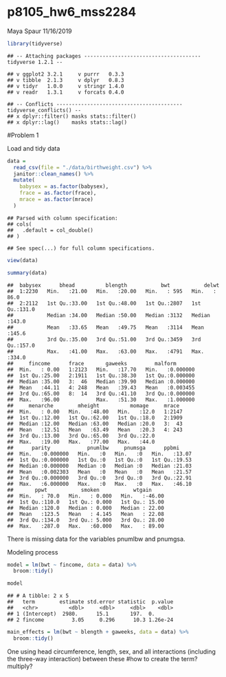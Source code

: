 p8105\_hw6\_mss2284
================
Maya Spaur
11/16/2019

``` r
library(tidyverse)
```

    ## -- Attaching packages -------------------------------------- tidyverse 1.2.1 --

    ## v ggplot2 3.2.1     v purrr   0.3.3
    ## v tibble  2.1.3     v dplyr   0.8.3
    ## v tidyr   1.0.0     v stringr 1.4.0
    ## v readr   1.3.1     v forcats 0.4.0

    ## -- Conflicts ----------------------------------------- tidyverse_conflicts() --
    ## x dplyr::filter() masks stats::filter()
    ## x dplyr::lag()    masks stats::lag()

\#Problem 1

Load and tidy data

``` r
data = 
  read_csv(file = "./data/birthweight.csv") %>%
  janitor::clean_names() %>%
  mutate(
    babysex = as.factor(babysex),
    frace = as.factor(frace),
    mrace = as.factor(mrace)
  )
```

    ## Parsed with column specification:
    ## cols(
    ##   .default = col_double()
    ## )

    ## See spec(...) for full column specifications.

``` r
view(data)

summary(data)
```

    ##  babysex      bhead          blength           bwt           delwt      
    ##  1:2230   Min.   :21.00   Min.   :20.00   Min.   : 595   Min.   : 86.0  
    ##  2:2112   1st Qu.:33.00   1st Qu.:48.00   1st Qu.:2807   1st Qu.:131.0  
    ##           Median :34.00   Median :50.00   Median :3132   Median :143.0  
    ##           Mean   :33.65   Mean   :49.75   Mean   :3114   Mean   :145.6  
    ##           3rd Qu.:35.00   3rd Qu.:51.00   3rd Qu.:3459   3rd Qu.:157.0  
    ##           Max.   :41.00   Max.   :63.00   Max.   :4791   Max.   :334.0  
    ##     fincome      frace       gaweeks         malform        
    ##  Min.   : 0.00   1:2123   Min.   :17.70   Min.   :0.000000  
    ##  1st Qu.:25.00   2:1911   1st Qu.:38.30   1st Qu.:0.000000  
    ##  Median :35.00   3:  46   Median :39.90   Median :0.000000  
    ##  Mean   :44.11   4: 248   Mean   :39.43   Mean   :0.003455  
    ##  3rd Qu.:65.00   8:  14   3rd Qu.:41.10   3rd Qu.:0.000000  
    ##  Max.   :96.00            Max.   :51.30   Max.   :1.000000  
    ##     menarche        mheight          momage     mrace   
    ##  Min.   : 0.00   Min.   :48.00   Min.   :12.0   1:2147  
    ##  1st Qu.:12.00   1st Qu.:62.00   1st Qu.:18.0   2:1909  
    ##  Median :12.00   Median :63.00   Median :20.0   3:  43  
    ##  Mean   :12.51   Mean   :63.49   Mean   :20.3   4: 243  
    ##  3rd Qu.:13.00   3rd Qu.:65.00   3rd Qu.:22.0           
    ##  Max.   :19.00   Max.   :77.00   Max.   :44.0           
    ##      parity            pnumlbw     pnumsga      ppbmi      
    ##  Min.   :0.000000   Min.   :0   Min.   :0   Min.   :13.07  
    ##  1st Qu.:0.000000   1st Qu.:0   1st Qu.:0   1st Qu.:19.53  
    ##  Median :0.000000   Median :0   Median :0   Median :21.03  
    ##  Mean   :0.002303   Mean   :0   Mean   :0   Mean   :21.57  
    ##  3rd Qu.:0.000000   3rd Qu.:0   3rd Qu.:0   3rd Qu.:22.91  
    ##  Max.   :6.000000   Max.   :0   Max.   :0   Max.   :46.10  
    ##       ppwt           smoken           wtgain      
    ##  Min.   : 70.0   Min.   : 0.000   Min.   :-46.00  
    ##  1st Qu.:110.0   1st Qu.: 0.000   1st Qu.: 15.00  
    ##  Median :120.0   Median : 0.000   Median : 22.00  
    ##  Mean   :123.5   Mean   : 4.145   Mean   : 22.08  
    ##  3rd Qu.:134.0   3rd Qu.: 5.000   3rd Qu.: 28.00  
    ##  Max.   :287.0   Max.   :60.000   Max.   : 89.00

There is missing data for the variables pnumlbw and pnumgsa.

Modeling process

``` r
model = lm(bwt ~ fincome, data = data) %>%
  broom::tidy()

model
```

    ## # A tibble: 2 x 5
    ##   term        estimate std.error statistic  p.value
    ##   <chr>          <dbl>     <dbl>     <dbl>    <dbl>
    ## 1 (Intercept)  2980.      15.1       197.  0.      
    ## 2 fincome         3.05     0.296      10.3 1.26e-24

``` r
main_effects = lm(bwt ~ blength + gaweeks, data = data) %>%
  broom::tidy()
```

One using head circumference, length, sex, and all interactions
(including the three-way interaction) between these \#how to create the
term? multiply?
